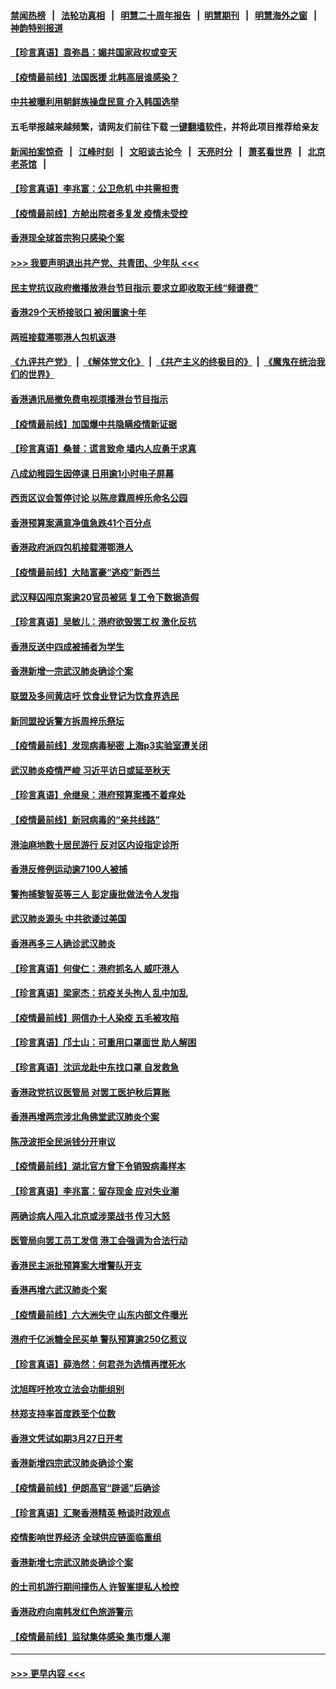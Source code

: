 #### [禁闻热榜](热点新闻.md?=0)  &nbsp;&nbsp;|&nbsp;&nbsp; [法轮功真相](https://github.com/gfw-breaker/truth/blob/master/README.md?=0) &nbsp;&nbsp;|&nbsp;&nbsp; [明慧二十周年报告](https://github.com/gfw-breaker/mh-reports/blob/master/README.md?=0) &nbsp;&nbsp;|&nbsp;&nbsp;[明慧期刊](https://github.com/gfw-breaker/mh-qikan) &nbsp;&nbsp;|&nbsp;&nbsp; [明慧海外之窗](https://github.com/gfw-breaker/mh-news/blob/master/README.md?=0) &nbsp;&nbsp;|&nbsp;&nbsp; [神韵特别报道](https://github.com/gfw-breaker/mh-news/blob/master/shenyun.md?=0)
#### [【珍言真语】袁弥昌：媚共国家政权或变天](../pages/nsc415/n11923199.md?t=03080731) 
#### [【疫情最前线】法国医援 北韩高层谁感染？](../pages/nsc415/n11920850.md?t=03080731) 
#### [中共被曝利用朝鲜族操盘民意 介入韩国选举](../pages/nsc415/n11921006.md?t=03080731) 
#### 五毛举报越来越频繁，请网友们前往下载 [一键翻墙软件](https://github.com/gfw-breaker/ssr-accounts)，并将此项目推荐给亲友
#### [新闻拍案惊奇](https://github.com/gfw-breaker/banned-news/blob/master/pages/link4.md) &nbsp;&nbsp;|&nbsp;&nbsp; [江峰时刻](https://github.com/gfw-breaker/banned-news/blob/master/pages/link4.md) &nbsp;&nbsp;|&nbsp;&nbsp; [文昭谈古论今](https://github.com/gfw-breaker/banned-news/blob/master/pages/link4.md) &nbsp;&nbsp;|&nbsp;&nbsp; [天亮时分](https://github.com/gfw-breaker/banned-news/blob/master/pages/link4.md) &nbsp;&nbsp;|&nbsp;&nbsp; [萧茗看世界](https://github.com/gfw-breaker/banned-news/blob/master/pages/link4.md) &nbsp;&nbsp;|&nbsp;&nbsp; [北京老茶馆](https://github.com/gfw-breaker/banned-news/blob/master/pages/link4.md) &nbsp;&nbsp;|&nbsp;&nbsp; 
#### [【珍言真语】李兆富：公卫危机 中共需担责](../pages/nsc415/n11920422.md?t=03080731) 
#### [【疫情最前线】方舱出院者多复发 疫情未受控](../pages/nsc415/n11918637.md?t=03080731) 
#### [香港现全球首宗狗只感染个案](../pages/nsc415/n11918710.md?t=03080731) 
#### [>>> 我要声明退出共产党、共青团、少年队 <<<](https://github.com/begood0513/goodnews/blob/master/quit/letter.md) 
#### [民主党抗议政府撤播放港台节目指示 要求立即收取无线“频谱费”](../pages/nsc415/n11918681.md?t=03080731) 
#### [香港29个天桥接驳口 被闲置逾十年](../pages/nsc415/n11918654.md?t=03080731) 
#### [两班接载滞鄂港人包机返港](../pages/nsc415/n11915855.md?t=03080731) 
#### [《九评共产党》](https://github.com/begood0513/9ping.md/blob/master/README.md) &nbsp;|&nbsp; [《解体党文化》](../../../../jtdwh.md/blob/master/README.md)  &nbsp;|&nbsp; [《共产主义的终极目的》](../../../../gczydzjmd.md/blob/master/README.md) &nbsp;|&nbsp; [《魔鬼在统治我们的世界》](../../../../mgztzwmdsj.md/blob/master/README.md) 
#### [香港通讯局撤免费电视须播港台节目指示](../pages/nsc415/n11915831.md?t=03080731) 
#### [【疫情最前线】加国爆中共隐瞒疫情新证据](../pages/nsc415/n11915482.md?t=03080731) 
#### [【珍言真语】桑普：谎言致命 墙内人应勇于求真](../pages/nsc415/n11915169.md?t=03080731) 
#### [八成幼稚园生因停课 日用逾1小时电子屏幕](../pages/nsc415/n11913263.md?t=03080731) 
#### [西贡区议会暂停讨论 以陈彦霖周梓乐命名公园](../pages/nsc415/n11913248.md?t=03080731) 
#### [香港预算案满意净值急跌41个百分点](../pages/nsc415/n11913236.md?t=03080731) 
#### [香港政府派四包机接载滞鄂港人](../pages/nsc415/n11913211.md?t=03080731) 
#### [【疫情最前线】大陆富豪“逃疫”新西兰](../pages/nsc415/n11913160.md?t=03080731) 
#### [武汉释囚闯京案逾20官员被惩 复工令下数据造假](../pages/nsc415/n11912743.md?t=03080731) 
#### [【珍言真语】吴敏儿：港府欲毁罢工权 激化反抗](../pages/nsc415/n11912457.md?t=03080731) 
#### [香港反送中四成被捕者为学生](../pages/nsc415/n11910730.md?t=03080731) 
#### [香港新增一宗武汉肺炎确诊个案](../pages/nsc415/n11910724.md?t=03080731) 
#### [联盟及多间黄店吁 饮食业登记为饮食界选民](../pages/nsc415/n11910718.md?t=03080731) 
#### [新同盟投诉警方拆周梓乐祭坛](../pages/nsc415/n11910707.md?t=03080731) 
#### [【疫情最前线】发现病毒秘密 上海p3实验室遭关闭](../pages/nsc415/n11910640.md?t=03080731) 
#### [武汉肺炎疫情严峻 习近平访日或延至秋天](../pages/nsc415/n11910570.md?t=03080731) 
#### [【珍言真语】佘继泉：港府预算案搔不着痒处](../pages/nsc415/n11910011.md?t=03080731) 
#### [【疫情最前线】新冠病毒的“亲共线路”](../pages/nsc415/n11907734.md?t=03080731) 
#### [港油麻地数十居民游行 反对区内设指定诊所](../pages/nsc415/n11907900.md?t=03080731) 
#### [香港反修例运动逾7100人被捕](../pages/nsc415/n11907922.md?t=03080731) 
#### [警拘捕黎智英等三人 彭定康批做法令人发指](../pages/nsc415/n11907905.md?t=03080731) 
#### [武汉肺炎源头 中共欲诿过美国](../pages/nsc415/n11907665.md?t=03080731) 
#### [香港再多三人确诊武汉肺炎](../pages/nsc415/n11907846.md?t=03080731) 
#### [【珍言真语】何俊仁：港府抓名人 威吓港人](../pages/nsc415/n11907561.md?t=03080731) 
#### [【珍言真语】梁家杰：抗疫关头拘人 乱中加乱](../pages/nsc415/n11907444.md?t=03080731) 
#### [【疫情最前线】网信办十人染疫 五毛被攻陷](../pages/nsc415/n11903757.md?t=03080731) 
#### [【珍言真语】邝士山：可重用口罩面世 助人解困](../pages/nsc415/n11903875.md?t=03080731) 
#### [【珍言真语】沈运龙赴中东找口罩 自发救急](../pages/nsc415/n11903291.md?t=03080731) 
#### [香港政党抗议医管局 对罢工医护秋后算账](../pages/nsc415/n11901746.md?t=03080731) 
#### [香港再增两宗涉北角佛堂武汉肺炎个案](../pages/nsc415/n11901737.md?t=03080731) 
#### [陈茂波拒全民派钱分开审议](../pages/nsc415/n11901672.md?t=03080731) 
#### [【疫情最前线】湖北官方曾下令销毁病毒样本](../pages/nsc415/n11901518.md?t=03080731) 
#### [【珍言真语】李兆富：留存现金 应对失业潮](../pages/nsc415/n11901448.md?t=03080731) 
#### [两确诊病人闯入北京或涉栗战书 传习大怒](../pages/nsc415/n11901180.md?t=03080731) 
#### [医管局向罢工员工发信 港工会强调为合法行动](../pages/nsc415/n11898870.md?t=03080731) 
#### [香港民主派批预算案大增警队开支](../pages/nsc415/n11898813.md?t=03080731) 
#### [香港再增六武汉肺炎个案](../pages/nsc415/n11898843.md?t=03080731) 
#### [【疫情最前线】六大洲失守 山东内部文件曝光](../pages/nsc415/n11898455.md?t=03080731) 
#### [港府千亿派糖全民买单 警队预算逾250亿惹议](../pages/nsc415/n11898608.md?t=03080731) 
#### [【珍言真语】薛浩然：何君尧为选情再搅死水](../pages/nsc415/n11898269.md?t=03080731) 
#### [沈旭晖吁抢攻立法会功能组别](../pages/nsc415/n11896084.md?t=03080731) 
#### [林郑支持率首度跌至个位数](../pages/nsc415/n11896058.md?t=03080731) 
#### [香港文凭试如期3月27日开考](../pages/nsc415/n11896055.md?t=03080731) 
#### [香港新增四宗武汉肺炎确诊个案](../pages/nsc415/n11896040.md?t=03080731) 
#### [【疫情最前线】伊朗高官“辟谣”后确诊](../pages/nsc415/n11895902.md?t=03080731) 
#### [【珍言真语】汇聚香港精英 畅谈时政观点](../pages/nsc415/n11895733.md?t=03080731) 
#### [疫情影响世界经济 全球供应链面临重组](../pages/nsc415/n11895634.md?t=03080731) 
#### [香港新增七宗武汉肺炎确诊个案](../pages/nsc415/n11893498.md?t=03080731) 
#### [的士司机游行期间撞伤人 许智峯提私人检控](../pages/nsc415/n11893483.md?t=03080731) 
#### [香港政府向南韩发红色旅游警示](../pages/nsc415/n11893398.md?t=03080731) 
#### [【疫情最前线】监狱集体感染 集市爆人潮](../pages/nsc415/n11893181.md?t=03080731) 

----
#### [ >>> 更早内容 <<< ](../indexes/nsc415-earlier.md)
